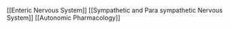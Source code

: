 [[Enteric Nervous System]]
[[Sympathetic and Para sympathetic  Nervous System]]
[[Autonomic Pharmacology]]